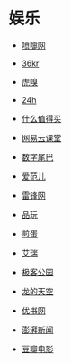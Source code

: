 # 娱乐


<div id = "首"></div>
<script src = "../js/首.js"></script>


* [喷嚏网](http://www.dapenti.com/)
* [36kr](https://m.36kr.com/)


* [虎嗅](https://m.huxiu.com/)
* [24h](https://m.huxiu.com/moment)


* [什么值得买](https://m.smzdm.com/)


* [网易云课堂](https://m.study.163.com/search)


* [数字尾巴](https://m.dgtle.com/)
* [爱范儿](https://www.ifanr.com/)
* [雷锋网](https://www.leiphone.com/)
* [品玩](https://www.pingwest.com/)
* [煎蛋](http://i.jandan.net/)
* [艾瑞](https://www.iresearch.cn/mindex.shtml)
* [极客公园](https://www.geekpark.net/)


* [龙的天空](https://www.lkong.com/)
* [优书网](https://www.yousuu.com/)


* [澎湃新闻](https://m.thepaper.cn/)


* [豆瓣电影](https://m.douban.com/movie/)
